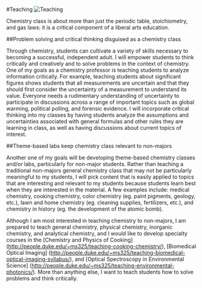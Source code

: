 #Teaching
![Teaching](Teaching.jpg)

Chemistry class is about more than just the periodic table, stoichiometry, and gas laws: it is a critical component of a liberal arts education.

##Problem solving and critical thinking disguised as a chemistry class

Through chemistry, students can cultivate a variety of skills necessary to becoming a successful, independent adult.
I will empower students to think critically and creatively and to solve problems in the context of chemistry.
One of my goals as a chemistry professor is teaching students to analyze information critically.
For example, teaching students about significant figures shows students that all measurements are uncertain and that they should first consider the uncertainty of a measurement to understand its value.
Everyone needs a rudimentary understanding of uncertainty to participate in discussions across a range of important topics such as global warming, political polling, and forensic evidence.
I will incorporate critical thinking into my classes by having students analyze the assumptions and uncertainties associated with general formulas and other rules they are learning in class, as well as having discussions about current topics of interest.

##Theme-based labs keep chemistry class relevant to non-majors

Another one of my goals will be developing theme-based chemistry classes and/or labs, particularly for non-major students.
Rather than teaching a traditional non-majors general chemistry class that may not be particularly meaningful to my students,
I will pick content that is easily applied to topics that are interesting and relevant to my students because students learn best when they are interested in the material.
A few examples include: medical chemistry, cooking chemistry, color chemistry (eg. paint pigments, geology, etc.), lawn and home chemistry (eg. cleaning supplies, fertilizers, etc.), and chemistry in history (eg. the development of the atomic bomb).

Although I am most interested in teaching chemistry to non-majors, 
I am prepared to teach general chemistry, physical chemistry, inorganic chemistry, and analytical chemistry, 
and I would like to develop specialty courses in the [Chemistry and Physics of Cooking] (http://people.duke.edu/~ms325/teaching-cooking-chemistry/), [Biomedical Optical Imaging] (http://people.duke.edu/~ms325/teaching-biomedical-optical-imaging-syllabus/), and [Optical Spectroscopy in Environmental Science] (http://people.duke.edu/~ms325/teaching-environmental-photonics/).
More than anything else, I want to teach students how to solve problems and think critically.
